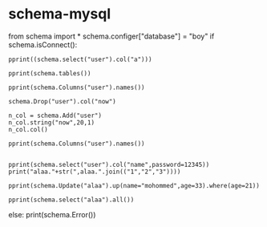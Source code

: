 # schema-mysql



from schema import *
schema.configer["database"] = "boy"
if schema.isConnect():

	pprint((schema.select("user").col("a")))

	pprint(schema.tables())

	pprint(schema.Columns("user").names())

	schema.Drop("user").col("now")

	n_col = schema.Add("user")
	n_col.string("now",20,1)
	n_col.col()

	pprint(schema.Columns("user").names())


	pprint(schema.select("user").col("name",password=12345))
	print("alaa."+str(",alaa.".join(("1","2","3"))))

	pprint(schema.Update("alaa").up(name="mohommed",age=33).where(age=21))

	pprint(schema.select("alaa").all())


else:
    print(schema.Error())
